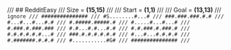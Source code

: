 /// ## RedditEasy
/// Size = **(15,15)**
///
/// Start = **(1,1)**
///
/// Goal = **(13,13)**
/// ```ignore
/// ###############
/// #S........#...#
/// ###.###.###.#.#
/// #...#...#...#.#
/// #.#####.#####.#
/// #.....#...#...#
/// #.###.#.###.###
/// #.#...#.#...#.#
/// #.#.###.#.###.#
/// #.#.#.#.#.#...#
/// ###.#.#.#.#.#.#
/// #...#...#.#.#.#
/// #.#######.#.#.#
/// #...........#G#
/// ###############
/// ```